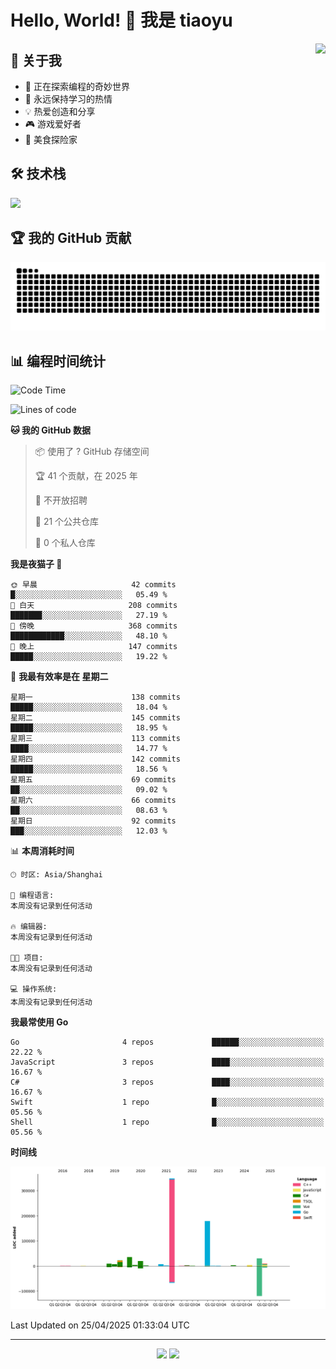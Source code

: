 # Hello, World! 👋 我是 tiaoyu

<img align="right" src="https://github-readme-stats.vercel.app/api?username=tiaoyu&show_icons=true&icon_color=0078e7&text_color=333333&bg_color=ffffff&hide_title=true" />

## 🚀 关于我

- 🔭 正在探索编程的奇妙世界
- 🌱 永远保持学习的热情
- 💡 热爱创造和分享
- 🎮 游戏爱好者
- 🍜 美食探险家

## 🛠️ 技术栈

<p align="left">
  <img src="https://skillicons.dev/icons?i=js,ts,react,vue,nodejs,python,go,docker" />
</p>

## 🏆 我的 GitHub 贡献

![Snake animation](https://github.com/tiaoyu/tiaoyu/blob/output/github-contribution-grid-snake.svg)


## 📊 编程时间统计

<!--START_SECTION:waka-->
![Code Time](http://img.shields.io/badge/Code%20Time-0%20secs-blue)

![Lines of code](https://img.shields.io/badge/%E4%BB%8E%E3%80%8CHello%20World%E3%80%8D%E8%B5%B7%E6%88%91%E5%B7%B2%E7%BB%8F%E5%86%99%E4%BA%86-688.2%20thousand%20%E8%A1%8C%E4%BB%A3%E7%A0%81-blue)

**🐱 我的 GitHub 数据** 

> 📦  使用了 ? GitHub 存储空间 
 > 
> 🏆 41 个贡献，在 2025 年
 > 
> 🚫 不开放招聘
 > 
> 📜 21 个公共仓库 
 > 
> 🔑 0 个私人仓库 
 > 
**我是夜猫子 🦉** 

```text
🌞 早晨                     42 commits          █░░░░░░░░░░░░░░░░░░░░░░░░   05.49 % 
🌆 白天                     208 commits         ███████░░░░░░░░░░░░░░░░░░   27.19 % 
🌃 傍晚                     368 commits         ████████████░░░░░░░░░░░░░   48.10 % 
🌙 晚上                     147 commits         █████░░░░░░░░░░░░░░░░░░░░   19.22 % 
```
📅 **我最有效率是在 星期二** 

```text
星期一                      138 commits         █████░░░░░░░░░░░░░░░░░░░░   18.04 % 
星期二                      145 commits         █████░░░░░░░░░░░░░░░░░░░░   18.95 % 
星期三                      113 commits         ████░░░░░░░░░░░░░░░░░░░░░   14.77 % 
星期四                      142 commits         █████░░░░░░░░░░░░░░░░░░░░   18.56 % 
星期五                      69 commits          ██░░░░░░░░░░░░░░░░░░░░░░░   09.02 % 
星期六                      66 commits          ██░░░░░░░░░░░░░░░░░░░░░░░   08.63 % 
星期日                      92 commits          ███░░░░░░░░░░░░░░░░░░░░░░   12.03 % 
```


📊 **本周消耗时间** 

```text
🕑︎ 时区: Asia/Shanghai

💬 编程语言: 
本周没有记录到任何活动

🔥 编辑器: 
本周没有记录到任何活动

🐱‍💻 项目: 
本周没有记录到任何活动

💻 操作系统: 
本周没有记录到任何活动
```

**我最常使用 Go** 

```text
Go                       4 repos             ██████░░░░░░░░░░░░░░░░░░░   22.22 % 
JavaScript               3 repos             ████░░░░░░░░░░░░░░░░░░░░░   16.67 % 
C#                       3 repos             ████░░░░░░░░░░░░░░░░░░░░░   16.67 % 
Swift                    1 repo              █░░░░░░░░░░░░░░░░░░░░░░░░   05.56 % 
Shell                    1 repo              █░░░░░░░░░░░░░░░░░░░░░░░░   05.56 % 
```



**时间线**

![Lines of Code chart](https://raw.githubusercontent.com/tiaoyu/tiaoyu/main/assets/bar_graph.png)


 Last Updated on 25/04/2025 01:33:04 UTC
<!--END_SECTION:waka-->

---

<p align="center">
  <img src="https://komarev.com/ghpvc/?username=tiaoyu&color=blue" />
  <img src="https://img.shields.io/badge/Thanks%20for%20visiting-!-1EAEDB.svg" />
</p>
